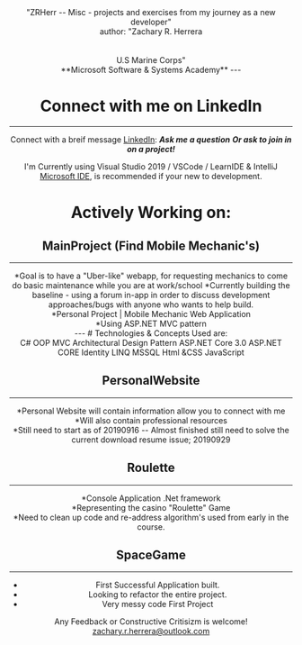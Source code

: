 <center>
"ZRHerr -- Misc - projects and exercises from my journey as a new developer" <br />
author: "Zachary R. Herrera<br /> <br /> <br /> U.S Marine Corps" <br />
**Microsoft Software & Systems Academy**
---

# Connect with me on LinkedIn
---
Connect with a breif message [LinkedIn](https://www.linkedin.com/in/herrera-zr/):
***Ask me a question***
***Or ask to join in on a project!***

I'm Currently using Visual Studio 2019 / VSCode / LearnIDE & IntelliJ [Microsoft IDE](https://visualstudio.microsoft.com/), is recommended if your new to development.

# Actively Working on:

## MainProject (Find Mobile Mechanic's)
---
*Goal is to have a "Uber-like" webapp, for requesting mechanics to come do basic maintenance while you are at work/school
*Currently building the baseline - using a forum in-app in order to discuss development approaches/bugs with anyone who wants to help build. <br />
*Personal Project | Mobile Mechanic Web Application <br />
*Using ASP.NET MVC pattern <br />
--- # Technologies & Concepts Used are:<br />
C# OOP MVC Architectural Design Pattern ASP.NET Core 3.0 ASP.NET CORE Identity LINQ MSSQL Html &CSS JavaScript

## PersonalWebsite
---
*Personal Website will contain information allow you to connect with me <br />
*Will also contain professional resources <br />
*Still need to start as of 20190916 -- Almost finished still need to solve the current download resume issue; 20190929

## Roulette
---
*Console Application .Net framework <br />
*Representing the casino "Roulette" Game <br />
*Need to clean up code and re-address algorithm's used from early in the course. 

## SpaceGame
---
* First Successful Application built. <br />
* Looking to refactor the entire project. <br />
* Very messy code First Project


Any Feedback or Constructive Critisizm is welcome!<br />
zachary.r.herrera@outlook.com 
</center>
